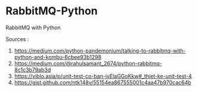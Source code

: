 # RabbitMQ-Python
RabbitMQ with Python

Sources :
1. https://medium.com/python-pandemonium/talking-to-rabbitmq-with-python-and-kombu-6cbee93b1298
2. https://medium.com/@rahulsamant_2674/python-rabbitmq-8c1c3b79ab3d
3. https://viblo.asia/p/unit-test-co-ban-jvElaGGoKkw#_thiet-ke-unit-test-4
4. https://gist.github.com/ntk148v/55154ea867555001c4aa47b970cac64b

